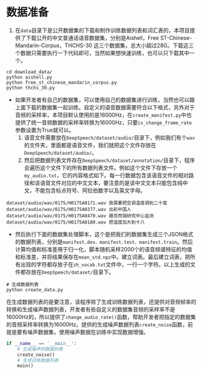 # 数据准备

1. 在`data`目录下是公开数据集的下载和制作训练数据列表和词汇表的，本项目提供了下载公开的中文普通话语音数据集，分别是Aishell，Free ST-Chinese-Mandarin-Corpus，THCHS-30 这三个数据集，总大小超过28G。下载这三个数据只需要执行一下代码即可，当然如果想快速训练，也可以只下载其中一个。
```shell script
cd download_data/
python aishell.py
python free_st_chinese_mandarin_corpus.py
python thchs_30.py
```

 - 如果开发者有自己的数据集，可以使用自己的数据集进行训练，当然也可以跟上面下载的数据集一起训练。自定义的语音数据需要符合以下格式，另外对于音频的采样率，本项目默认使用的是16000Hz，在`create_manifest.py`中也提供了统一音频数据的采样率转换为16000Hz，只要`is_change_frame_rate`参数设置为True就可以。
    1. 语音文件需要放在`DeepSpeech/dataset/audio/`目录下，例如我们有个`wav`的文件夹，里面都是语音文件，我们就把这个文件存放在`DeepSpeech/dataset/audio/`。
    2. 然后把数据列表文件存在`DeepSpeech/dataset/annotation/`目录下，程序会遍历这个文件下的所有数据列表文件。例如这个文件下存放一个`my_audio.txt`，它的内容格式如下。每一行数据包含该语音文件的相对路径和该语音文件对应的中文文本，要注意的是该中文文本只能包含纯中文，不能包含标点符号、阿拉伯数字以及英文字母。
```shell script
dataset/audio/wav/0175/H0175A0171.wav 我需要把空调温度调到二十度
dataset/audio/wav/0175/H0175A0377.wav 出彩中国人
dataset/audio/wav/0175/H0175A0470.wav 据克而瑞研究中心监测
dataset/audio/wav/0175/H0175A0180.wav 把温度加大到十八
```

 - 然后执行下面的数据集处理脚本，这个是把我们的数据集生成三个JSON格式的数据列表，分别是`manifest.dev、manifest.test、manifest.train`。然后计算均值和标准差用于归一化，脚本随机采样2000个的语音频谱特征的均值和标准差，并将结果保存在`mean_std.npz`中。建立词表。最后建立词表，把所有出现的字符都存放子在`zh_vocab.txt`文件中，一行一个字符。以上生成的文件都存放在`DeepSpeech/dataset/`目录下。
```shell script
# 生成数据列表
python create_data.py
```

在生成数据列表的是要注意，该程序除了生成训练数据列表，还提供对音频帧率的转换和生成噪声数据列表，开发者有些自定义的数据集音频的采样率不是16000Hz的，所以提供了`change_audio_rate()`函数，帮助开发者把指定的数据集的音频采样率转换为16000Hz。提供的生成噪声数据列表`create_noise`函数，前提是要有噪声数据集，使用噪声数据在训练中实现数据增强。
```python
if __name__ == '__main__':
    # 生成噪声的数据列表
    create_noise()
    # 生成训练数据列表
    main()
```